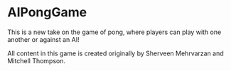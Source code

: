 # AIPongGame

This is a new take on the game of pong, where players can play with one another or against an AI!

All content in this game is created originally by Sherveen Mehrvarzan and Mitchell Thompson.
